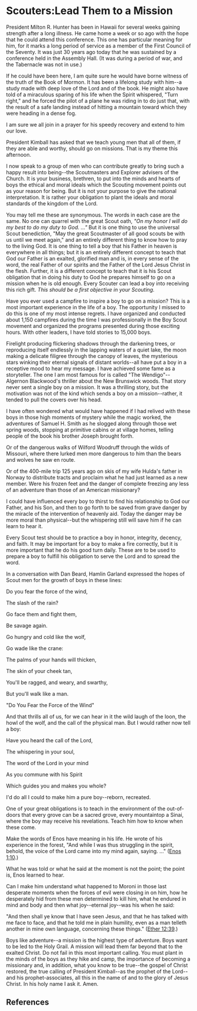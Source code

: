 # Scouters:Lead Them to a Mission

President Milton R. Hunter has been in Hawaii for several weeks gaining
strength after a long illness. He came home a week or so ago with the hope
that he could attend this conference. This one has particular meaning for him,
for it marks a long period of service as a member of the First Council of the
Seventy. It was just 30 years ago today that he was sustained by a conference
held in the Assembly Hall. (It was during a period of war, and the Tabernacle
was not in use.)

If he could have been here, I am quite sure he would have borne witness of the
truth of the Book of Mormon. It has been a lifelong study with him--a study
made with deep love of the Lord and of the book. He might also have told of a
miraculous sparing of his life when the Spirit whispered, "Turn right," and he
forced the pilot of a plane he was riding in to do just that, with the result
of a safe landing instead of hitting a mountain toward which they were heading
in a dense fog.

I am sure we all join in a prayer for his speedy recovery and extend to him
our love.

President Kimball has asked that we teach young men that all of them, if they
are able and worthy, should go on missions. That is my theme this afternoon.

I now speak to a group of men who can contribute greatly to bring such a happy
result into being--the Scoutmasters and Explorer advisers of the Church. It is
your business, brethren, to put into the minds and hearts of boys the ethical
and moral ideals which the Scouting movement points out as your reason for
being. But it is not your purpose to give the national interpretation. It is
rather your obligation to plant the ideals and moral standards of the kingdom
of the Lord.

You may tell me these are synonymous. The words in each case are the same. No
one can quarrel with the great Scout oath, _"On my honor I will do my best to
do my duty to God. ..."_ But it is one thing to use the universal Scout
benediction, "May the great Scoutmaster of all good scouts be with us until we
meet again," and an entirely different thing to know how to pray to the living
God. It is one thing to tell a boy that his Father in heaven is everywhere in
all things; but it is an entirely different concept to teach that God our
Father is an exalted, glorified man and is, in every sense of the word, the
real Father of our spirits and the Father of the Lord Jesus Christ in the
flesh. Further, it is a different concept to teach that it is his Scout
obligation that in doing his duty to God he prepares himself to go on a
mission when he is old enough. Every Scouter can lead a boy into receiving
this rich gift. _This should be a first objective in your Scouting._

Have you ever used a campfire to inspire a boy to go on a mission? This is a
most important experience in the life of a boy. The opportunity I missed to do
this is one of my most intense regrets. I have organized and conducted about
1,150 campfires during the time I was professionally in the Boy Scout movement
and organized the programs presented during those exciting hours. With other
leaders, I have told stories to 15,000 boys.

Firelight producing flickering shadows through the darkening trees, or
reproducing itself endlessly in the lapping waters of a quiet lake, the moon
making a delicate filigree through the canopy of leaves, the mysterious stars
winking their eternal signals of distant worlds--all have put a boy in a
receptive mood to hear my message. I have achieved some fame as a storyteller.
The one I am most famous for is called "The Wendigo"--Algernon Blackwood's
thriller about the New Brunswick woods. That story never sent a single boy on
a mission. It was a thrilling story, but the motivation was not of the kind
which sends a boy on a mission--rather, it tended to pull the covers over his
head.

I have often wondered what would have happened if I had relived with these
boys in those high moments of mystery while the magic worked, the adventures
of Samuel H. Smith as he slogged along through those wet spring woods,
stopping at primitive cabins or at village homes, telling people of the book
his brother Joseph brought forth.

Or of the dangerous walks of Wilford Woodruff through the wilds of Missouri,
where there lurked men more dangerous to him than the bears and wolves he saw
en route.

Or of the 400-mile trip 125 years ago on skis of my wife Hulda's father in
Norway to distribute tracts and proclaim what he had just learned as a new
member. Were his frozen feet and the danger of complete freezing any less of
an adventure than those of an American missionary?

I could have influenced every boy to thirst to find his relationship to God
our Father, and his Son, and then to go forth to be saved from grave danger by
the miracle of the intervention of heavenly aid. Today the danger may be more
moral than physical--but the whispering still will save him if he can learn to
hear it.

Every Scout test should be to practice a boy in honor, integrity, decency, and
faith. It may be important for a boy to make a fire correctly, but it is more
important that he do his good turn daily. These are to be used to prepare a
boy to fulfill his obligation to serve the Lord and to spread the word.

In a conversation with Dan Beard, Hamlin Garland expressed the hopes of Scout
men for the growth of boys in these lines:

Do you fear the force of the wind,

The slash of the rain?

Go face them and fight them,

Be savage again.

Go hungry and cold like the wolf,

Go wade like the crane:

The palms of your hands will thicken,

The skin of your cheek tan,

You'll be ragged, and weary, and swarthy,

But you'll walk like a man.

"Do You Fear the Force of the Wind"

And that thrills all of us, for we can hear in it the wild laugh of the loon,
the howl of the wolf, and the call of the physical man. But I would rather now
tell a boy:

Have you heard the call of the Lord,

The whispering in your soul,

The word of the Lord in your mind

As you commune with his Spirit

Which guides you and makes you whole?

I'd do all I could to make him a pure boy--reborn, recreated.

One of your great obligations is to teach in the environment of the out-of-
doors that every grove can be a sacred grove, every mountaintop a Sinai, where
the boy may receive his revelations. Teach him how to know when these come.

Make the words of Enos have meaning in his life. He wrote of his experience in
the forest, "And while I was thus struggling in the spirit, behold, the voice
of the Lord came into my mind again, saying. ..." ([Enos
1:10](/scriptures/bofm/enos/1.10?lang=eng#9).)

What he was told or what he said at the moment is not the point; the point is,
Enos learned to hear.

Can I make him understand what happened to Moroni in those last desperate
moments when the forces of evil were closing in on him, how he desperately hid
from these men determined to kill him, what he endured in mind and body and
then what joy--eternal joy--was his when he said:

"And then shall ye know that I have seen Jesus, and that he has talked with me
face to face, and that he told me in plain humility, even as a man telleth
another in mine own language, concerning these things." ([Ether
12:39](/scriptures/bofm/ether/12.39?lang=eng#38).)

Boys like adventure--a mission is the highest type of adventure. Boys want to
be led to the Holy Grail. A mission will lead them far beyond that to the
exalted Christ. Do not fail in this most important calling. You must plant in
the minds of the boys as they hike and camp, the importance of becoming a
missionary and, in addition, what you know to be true--the gospel of Christ
restored, the true calling of President Kimball--as the prophet of the Lord--
and his prophet-associates, all this in the name of and to the glory of Jesus
Christ. In his holy name I ask it. Amen.

## References

